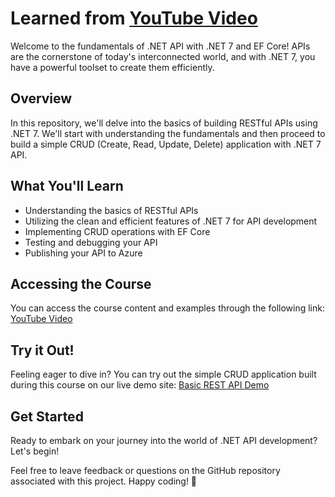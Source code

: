 # Learned from [YouTube Video](https://www.youtube.com/watch?v=_uZYOgzYheU)

Welcome to the fundamentals of .NET API with .NET 7 and EF Core! APIs are the cornerstone of today's interconnected world, and with .NET 7, you have a powerful toolset to create them efficiently.

## Overview
In this repository, we'll delve into the basics of building RESTful APIs using .NET 7. We'll start with understanding the fundamentals and then proceed to build a simple CRUD (Create, Read, Update, Delete) application with .NET 7 API.

## What You'll Learn
- Understanding the basics of RESTful APIs
- Utilizing the clean and efficient features of .NET 7 for API development
- Implementing CRUD operations with EF Core
- Testing and debugging your API
- Publishing your API to Azure

## Accessing the Course
You can access the course content and examples through the following link: [YouTube Video](https://www.youtube.com/watch?v=_uZYOgzYheU)

## Try it Out!
Feeling eager to dive in? You can try out the simple CRUD application built during this course on our live demo site: [Basic REST API Demo](https://basicrestapi.azurewebsites.net/swagger/index.html)

## Get Started
Ready to embark on your journey into the world of .NET API development? Let's begin!

Feel free to leave feedback or questions on the GitHub repository associated with this project. Happy coding! 🚀
